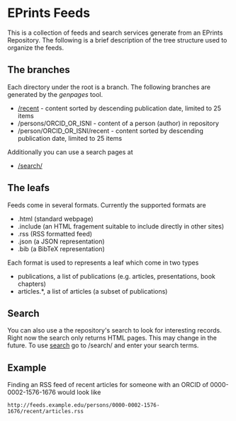 
# EPrints Feeds

This is a collection of feeds and search services generate from an EPrints Repository. The following is a brief description of 
the tree structure used to organize the feeds.

## The branches

Each directory under the root is a branch.  The following branches are generated by the *genpages* tool.

+ [/recent](/recent/articles.html) - content sorted by descending publication date, limited to 25 items
+ /persons/ORCID_OR_ISNI - content of a person (author) in repository
+ /person/ORCID_OR_ISNI/recent - content sorted by descending publication date, limited to 25 items

Additionally you can use a search pages at

+ [/search/](/search/)

## The leafs

Feeds come in several formats. Currently the supported formats are 

+ .html (standard webpage)
+ .include (an HTML fragement suitable to include directly in other sites)
+ .rss (RSS formatted feed)
+ .json (a JSON representation)
+ .bib (a BibTeX representation)

Each format is used to represents a leaf which come in two types

+ publications, a list of publications (e.g. articles, presentations, book chapters)
+ articles.*, a list of articles (a subset of publications)

## Search

You can also use a the repository's search to look for interesting records. Right now the search only returns
HTML pages. This may change in the future.  To use [search](/search/) go to /search/ and enter your search terms.

## Example

Finding an RSS feed of recent articles for someone with an ORCID of 0000-0002-1576-1676 would look like

    http://feeds.example.edu/persons/0000-0002-1576-1676/recent/articles.rss



